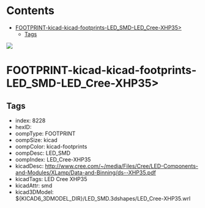 



Contents
========

* [FOOTPRINT-kicad-kicad-footprints-LED_SMD-LED_Cree-XHP35>](#footprint-kicad-kicad-footprints-led_smd-led_cree-xhp35)
	* [Tags](#tags)
  
![][im]
# FOOTPRINT-kicad-kicad-footprints-LED_SMD-LED_Cree-XHP35>

## Tags

- index: 8228
- hexID: 
- oompType: FOOTPRINT
- oompSize: kicad
- oompColor: kicad-footprints
- oompDesc: LED_SMD
- oompIndex: LED_Cree-XHP35
- kicadDesc: http://www.cree.com/~/media/Files/Cree/LED-Components-and-Modules/XLamp/Data-and-Binning/ds--XHP35.pdf
- kicadTags: LED Cree XHP35
- kicadAttr: smd
- kicad3DModel: ${KICAD6_3DMODEL_DIR}/LED_SMD.3dshapes/LED_Cree-XHP35.wrl



[im]: image.png
